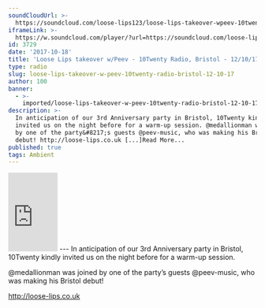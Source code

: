 ```yaml
---
soundCloudUrl: >-
  https://soundcloud.com/loose-lips123/loose-lips-takeover-wpeev-10twenty-radio-bristol-121017
iframeLink: >-
  https://w.soundcloud.com/player/?url=https://soundcloud.com/loose-lips123/loose-lips-takeover-wpeev-10twenty-radio-bristol-121017&color=00aabb&auto_play=false&hide_related=false&show_comments=true&show_user=true&show_reposts=false
id: 3729
date: '2017-10-18'
title: 'Loose Lips takeover w/Peev - 10Twenty Radio, Bristol - 12/10/17 - Loose Lips'
type: radio
slug: loose-lips-takeover-w-peev-10twenty-radio-bristol-12-10-17
author: 100
banner:
  - >-
    imported/loose-lips-takeover-w-peev-10twenty-radio-bristol-12-10-17/image3729.jpeg
description: >-
  In anticipation of our 3rd Anniversary party in Bristol, 10Twenty kindly
  invited us on the night before for a warm-up session. @medallionman was joined
  by one of the party&#8217;s guests @peev-music, who was making his Bristol
  debut! http://loose-lips.co.uk [...]Read More...
published: true
tags: Ambient
---
```

<iframe id="sc-widget" title="title" width="100" height="160" scrolling="no" frameborder="yes" allow="autoplay" src="https://w.soundcloud.com/player/?url=https://soundcloud.com/loose-lips123/loose-lips-takeover-wpeev-10twenty-radio-bristol-121017&amp;color=00aabb&amp;auto_play=false&amp;hide_related=false&amp;show_comments=true&amp;show_user=true&amp;show_reposts=false"></iframe>
---
In anticipation of our 3rd Anniversary party in Bristol, 10Twenty kindly invited us on the night before for a warm-up session.

@medallionman was joined by one of the party’s guests @peev-music, who was making his Bristol debut!

http://loose-lips.co.uk